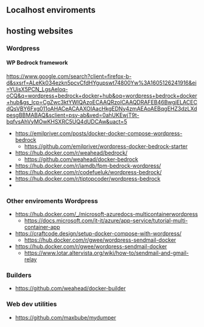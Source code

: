 #

## Localhost enviroments

## hosting websites


### Wordpress

#### WP Bedrock framework

https://www.google.com/search?client=firefox-b-d&sxsrf=ALeKk034ezkn5pcvCfdHYgupswt74800Yw%3A1605126241916&ei=YUisX5PCN_LgsAeloq-oCQ&q=wordpress+bedrock+docker+hub&oq=wordpress+bedrock+docker+hub&gs_lcp=CgZwc3ktYWIQAzoECAAQRzoICAAQDRAFEB46BwgjELACECdQsVBY6Fxg011oAHACeACAAXOIAacHkgEDNy4zmAEAoAEBqgEHZ3dzLXdpesgBBMABAQ&sclient=psy-ab&ved=0ahUKEwjT9t-bqfvsAhVyMOwKHSXRC5UQ4dUDCAw&uact=5

- https://emilpriver.com/posts/docker-docker-compose-wordpress-bedrock
  - https://github.com/emilpriver/wordpress-docker-bedrock-starter
- https://hub.docker.com/r/weahead/bedrock/
  - https://github.com/weahead/docker-bedrock
- https://hub.docker.com/r/iamdb/fpm-bedrock-wordpress/
- https://hub.docker.com/r/codefueluk/wordpress-bedrock/
- https://hub.docker.com/r/tiptopcoder/wordpress-bedrock
- 

### Other enviroments Wordpress 

- https://hub.docker.com/_/microsoft-azuredocs-multicontainerwordpress
  - https://docs.microsoft.com/it-it/azure/app-service/tutorial-multi-container-app
- https://craftcode.design/setup-docker-compose-with-wordpress/
  - https://hub.docker.com/r/gwee/wordpress-sendmail-docker
- https://hub.docker.com/r/gwee/wordpress-sendmail-docker
  - https://www.lotar.altervista.org/wiki/how-to/sendmail-and-gmail-relay


### Builders

- https://github.com/weahead/docker-builder

### Web dev utilities

- https://github.com/maxbube/mydumper
